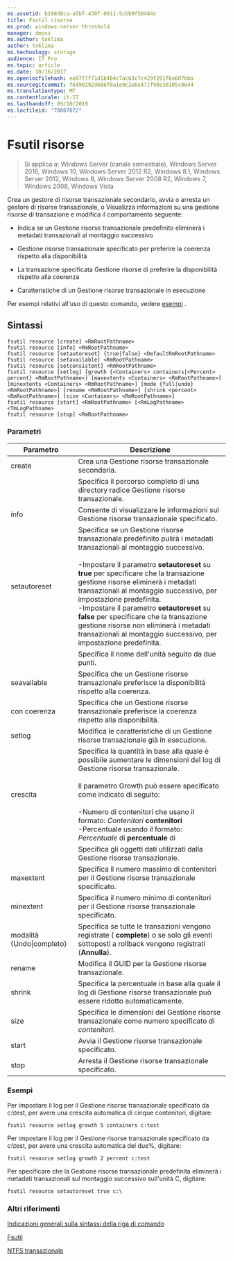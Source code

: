 ```yaml
---
ms.assetid: b198d8ca-a5b7-430f-8911-5cbb9f50484c
title: Fsutil risorse
ms.prod: windows-server-threshold
manager: dmoss
ms.author: toklima
author: toklima
ms.technology: storage
audience: IT Pro
ms.topic: article
ms.date: 10/16/2017
ms.openlocfilehash: ea97f7f71d1b484c7ac63c7c429f291fba607bba
ms.sourcegitcommit: f6490192d686f0a1e0c2ebe471f98e30105c0844
ms.translationtype: MT
ms.contentlocale: it-IT
ms.lasthandoff: 09/10/2019
ms.locfileid: "70867072"
---
```

# <a name="fsutil-resource"></a>Fsutil risorse
>Si applica a: Windows Server (canale semestrale), Windows Server 2016, Windows 10, Windows Server 2012 R2, Windows 8.1, Windows Server 2012, Windows 8, Windows Server 2008 R2, Windows 7, Windows 2008, Windows Vista

Crea un gestore di risorse transazionale secondario, avvia o arresta un gestore di risorse transazionale, o Visualizza informazioni su una gestione risorse di transazione e modifica il comportamento seguente:

-   Indica se un Gestione risorse transazionale predefinito eliminerà i metadati transazionali al montaggio successivo

-   Gestione risorse transazionale specificato per preferire la coerenza rispetto alla disponibilità

-   La transazione specificata Gestione risorse di preferire la disponibilità rispetto alla coerenza

-   Caratteristiche di un Gestione risorse transazionale in esecuzione

Per esempi relativi all'uso di questo comando, vedere [esempi](#BKMK_examples) .

## <a name="syntax"></a>Sintassi

```
fsutil resource [create] <RmRootPathname>
fsutil resource [info] <RmRootPathname>
fsutil resource [setautoreset] {true|false} <DefaultRmRootPathname>
fsutil resource [setavailable] <RmRootPathname>
fsutil resource [setconsistent] <RmRootPathname>
fsutil resource [setlog] [growth {<Containers> containers|<Percent> percent} <RmRootPathname>] [maxextents <Containers> <RmRootPathname>] [minextents <Containers> <RmRootPathname>] [mode {full|undo} <RmRootPathname>] [rename <RmRootPathname>] [shrink <percent> <RmRootPathname>] [size <Containers> <RmRootPathname>]
fsutil resource [start] <RmRootPathname> [<RmLogPathname> <TmLogPathname>
fsutil resource [stop] <RmRootPathname>
```

### <a name="parameters"></a>Parametri

|        Parametro        |                                                                                                                                                                                                                                        Descrizione                                                                                                                                                                                                                                         |
|-------------------------|--------------------------------------------------------------------------------------------------------------------------------------------------------------------------------------------------------------------------------------------------------------------------------------------------------------------------------------------------------------------------------------------------------------------------------------------------------------------------------------------|
|         create          |                                                                                                                                                                                                                    Crea una Gestione risorse transazionale secondaria.                                                                                                                                                                                                                     |
|    <RmRootPathname>     |                                                                                                                                                                                                        Specifica il percorso completo di una directory radice Gestione risorse transazionale.                                                                                                                                                                                                         |
|          info           |                                                                                                                                                                                                            Consente di visualizzare le informazioni sul Gestione risorse transazionale specificato.                                                                                                                                                                                                            |
|      setautoreset       | Specifica se un Gestione risorse transazionale predefinito pulirà i metadati transazionali al montaggio successivo.<br /><br />-Impostare il parametro **setautoreset** su **true** per specificare che la transazione gestione risorse eliminerà i metadati transazionali al montaggio successivo, per impostazione predefinita.<br />-Impostare il parametro **setautoreset** su **false** per specificare che la transazione gestione risorse non eliminerà i metadati transazionali al montaggio successivo, per impostazione predefinita. |
| <DefaultRmRootPathname> |                                                                                                                                                                                                                       Specifica il nome dell'unità seguito da due punti.                                                                                                                                                                                                                        |
|      seavailable       |                                                                                                                                                                                                 Specifica che un Gestione risorse transazionale preferisce la disponibilità rispetto alla coerenza.                                                                                                                                                                                                 |
|      con coerenza      |                                                                                                                                                                                                 Specifica che un Gestione risorse transazionale preferisce la coerenza rispetto alla disponibilità.                                                                                                                                                                                                 |
|         setlog          |                                                                                                                                                                                                  Modifica le caratteristiche di un Gestione risorse transazionale già in esecuzione.                                                                                                                                                                                                  |
|         crescita          |                                                                                                  Specifica la quantità in base alla quale è possibile aumentare le dimensioni del log di Gestione risorse transazionale.<br /><br />Il parametro Growth può essere specificato come indicato di seguito:<br /><br />-Numero di contenitori che usano il formato: _Contenitori_ **contenitori**<br />-Percentuale usando il formato: _Percentuale_ di **percentuale** di                                                                                                   |
|      <containers>       |                                                                                                                                                                                                      Specifica gli oggetti dati utilizzati dalla Gestione risorse transazionale.                                                                                                                                                                                                       |
|        maxextent        |                                                                                                                                                                                                Specifica il numero massimo di contenitori per il Gestione risorse transazionale specificato.                                                                                                                                                                                                |
|        minextent        |                                                                                                                                                                                                Specifica il numero minimo di contenitori per il Gestione risorse transazionale specificato.                                                                                                                                                                                                |
|  modalità {Undo&#124;completo}  |                                                                                                                                                                                        Specifica se tutte le transazioni vengono registrate ( **complete**) o se solo gli eventi sottoposti a rollback vengono registrati (**Annulla**).                                                                                                                                                                                         |
|         rename          |                                                                                                                                                                                                                  Modifica il GUID per la Gestione risorse transazionale.                                                                                                                                                                                                                  |
|         shrink          |                                                                                                                                                                                              Specifica la percentuale in base alla quale il log di Gestione risorse transazionale può essere ridotto automaticamente.                                                                                                                                                                                              |
|          size           |                                                                                                                                                                                              Specifica le dimensioni del Gestione risorse transazionale come numero specificato di *contenitori*.                                                                                                                                                                                               |
|          start          |                                                                                                                                                                                                                    Avvia il Gestione risorse transazionale specificato.                                                                                                                                                                                                                    |
|          stop           |                                                                                                                                                                                                                    Arresta il Gestione risorse transazionale specificato.                                                                                                                                                                                                                     |

### <a name="BKMK_examples"></a>Esempi
Per impostare il log per il Gestione risorse transazionale specificato da c:\test, per avere una crescita automatica di cinque contenitori, digitare:

```
fsutil resource setlog growth 5 containers c:test
```

Per impostare il log per il Gestione risorse transazionale specificato da c:\test, per avere una crescita automatica del due%, digitare:

```
fsutil resource setlog growth 2 percent c:test
```

Per specificare che la Gestione risorse transazionale predefinita eliminerà i metadati transazionali sul montaggio successivo sull'unità C, digitare:

```
fsutil resource setautoreset true c:\  
```

### <a name="additional-references"></a>Altri riferimenti
[Indicazioni generali sulla sintassi della riga di comando](Command-Line-Syntax-Key.md)

[Fsutil](Fsutil.md)

[NTFS transazionale](https://go.microsoft.com/fwlink/?LinkID=165402)


